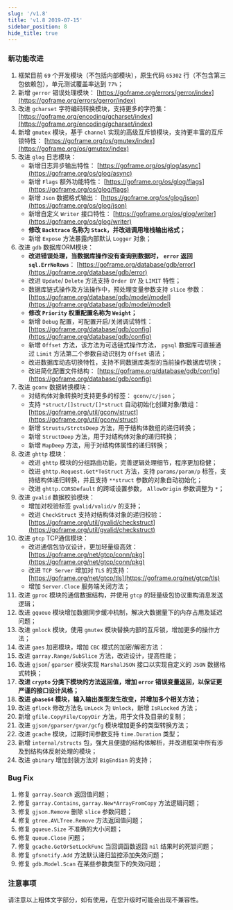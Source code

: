 ```yaml
---
slug: '/v1.8'
title: 'v1.8 2019-07-15'
sidebar_position: 8
hide_title: true
---
```


### 新功能改进

01. 框架目前 `69` 个开发模块（不包括内部模块），原生代码 `65302` 行（不包含第三包依赖包），单元测试覆盖率达到 `77%`；
02. 新增 `gerror` 错误处理模块： [https://goframe.org/errors/gerror/index](https://goframe.org/errors/gerror/index)
03. 改进 `gcharset` 字符编码转换模块，支持更多的字符集： [https://goframe.org/encoding/gcharset/index](https://goframe.org/encoding/gcharset/index)
04. 新增 `gmutex` 模块，基于 `channel` 实现的高级互斥锁模块，支持更丰富的互斥锁特性： [https://goframe.org/os/gmutex/index](https://goframe.org/os/gmutex/index)
05. 改进 `glog` 日志模块：
    - 新增日志异步输出特性： [https://goframe.org/os/glog/async](https://goframe.org/os/glog/async)
    - 新增 `Flags` 额外功能特性： [https://goframe.org/os/glog/flags](https://goframe.org/os/glog/flags)
    - 新增 `Json` 数据格式输出： [https://goframe.org/os/glog/json](https://goframe.org/os/glog/json)
    - 新增自定义 `Writer` 接口特性： [https://goframe.org/os/glog/writer](https://goframe.org/os/glog/writer)
    - **修改 `Backtrace` 名称为 `Stack`，并改进调用堆栈输出格式；**
    - 新增 `Expose` 方法暴露内部默认 `Logger` 对象；
06. 改进 `gdb` 数据库ORM模块：
    - **改进错误处理，当数据库操作没有查询到数据时， `error` 返回 `sql.ErrNoRows`**： [https://goframe.org/database/gdb/error](https://goframe.org/database/gdb/error)
    - 改进 `Update`/ `Delete` 方法支持 `Order BY` 及 `LIMIT` 特性；
    - 数据库链式操作及方法操作中，预处理变量参数支持 `slice` 参数： [https://goframe.org/database/gdb/model/model](https://goframe.org/database/gdb/model/model)
    - **修改 `Priority` 权重配置名称为 `Weight`；**
    - 新增 `Debug` 配置，可配置开启/关闭调试特性： [https://goframe.org/database/gdb/config](https://goframe.org/database/gdb/config)
    - 新增 `Offset` 方法，该方法为可选链式操作方法， `pgsql` 数据库可直接通过 `Limit` 方法第二个参数自动识别为 `Offset` 语法；
    - 改进数据库动态切换特性，支持不同数据库类型的当前操作数据库切换；
    - 改进简化配置文件结构： [https://goframe.org/database/gdb/config](https://goframe.org/database/gdb/config)
07. 改进 `gconv` 数据转换模块：
    - 对结构体对象转换时支持更多的标签： `gconv/c/json`；
    - 支持 `*struct/[]struct/[]*struct` 自动初始化创建对象/数组： [https://goframe.org/util/gconv/struct](https://goframe.org/util/gconv/struct)
    - 新增 `Strusts/StrctsDeep` 方法，用于结构体数组的递归转换；
    - 新增 `StructDeep` 方法，用于对结构体对象的递归转换；
    - 新增 `MapDeep` 方法，用于对结构体属性的递归转换；
08. 改进 `ghttp` 模块：
    - 改进 `ghttp` 模块的分组路由功能，完善逻辑处理细节，程序更加稳健；
    - 改进 `ghttp.Request.Get*ToStruct` 方法，支持 `params/param/p` 标签，支持结构体递归转换，并且支持 `**struct` 参数的对象自动初始化；
    - 改进 `ghttp.CORSDefault` 的跨域设置参数， `AllowOrigin` 参数调整为 `*`；
09. 改进 `gvalid` 数据校验模块：
    - 增加对校验标签 `gvalid/valid/v` 的支持；
    - 改进 `CheckStruct` 支持对结构体对象的递归校验： [https://goframe.org/util/gvalid/checkstruct](https://goframe.org/util/gvalid/checkstruct)
10. 改进 `gtcp` TCP通信模块：
    - 改进通信包协议设计，更加轻量级高效： [https://goframe.org/net/gtcp/conn/pkg](https://goframe.org/net/gtcp/conn/pkg)
    - 改进 `TCP Server` 增加对 `TLS` 的支持： [https://goframe.org/net/gtcp/tls](https://goframe.org/net/gtcp/tls)
    - 增加 `Server.Cloce` 服务端关闭方法；
11. 改进 `gproc` 模块的通信数据结构，并使用 `gtcp` 的轻量级包协议重构消息发送逻辑；
12. 改进 `gqueue` 模块增加数据同步缓冲机制，解决大数据量下的内存占用及延迟问题；
13. 改进 `gmlock` 模块，使用 `gmutex` 模块替换内部的互斥锁，增加更多的操作方法；
14. 改进 `gaes` 加密模块，增加 `CBC` 模式的加密/解密方法：
15. 改进 `garray.Range/SubSlice` 方法，改进设计，提高性能；
16. 改进 `gjson`/ `gparser` 模块实现 `MarshalJSON` 接口以实现自定义的 `JSON` 数据格式转换；
17. **改进 `crypto` 分类下模块的方法返回值，增加 `error` 错误变量返回，以保证更严谨的接口设计风格；**
18. **改进 `gbase64` 模块，输入输出类型发生改变，并增加多个相关方法；**
19. 改进 `gflock` 修改方法名 `UnLock` 为 `Unlock`，新增 `IsRLocked` 方法；
20. 新增 `gfile.CopyFile/CopyDir` 方法，用于文件及目录的复制；
21. 改进 `gjson/gparser/gvar/gcfg` 模块增加更多的类型转换方法；
22. 改进 `gcache` 模块，过期时间参数支持 `time.Duration` 类型；
23. 新增 `internal/structs` 包，强大且便捷的结构体解析，并改进框架中所有涉及到结构体反射处理的模块；
24. 改进 `gbinary` 增加封装方法对 `BigEndian` 的支持；

### Bug Fix

1. 修复 `garray.Search` 返回值问题；
2. 修复 `garray.Contains`, `garray.New*ArrayFromCopy` 方法逻辑问题；
3. 修复 `gjson.Remove` 删除 `slice` 参数问题；
4. 修复 `gtree.AVLTree.Remove` 方法返回值问题；
5. 修复 `gqueue.Size` 不准确的大小问题；
6. 修复 `queue.Close` 问题；
7. 修复 `gcache.GetOrSetLockFunc` 当回调函数返回 `nil` 结果时的死锁问题；
8. 修复 `gfsnotify.Add` 方法默认递归监控添加失效问题；
9. 修复 `gdb.Model.Scan` 在某些参数类型下的失效问题；

### 注意事项

请注意以上粗体文字部分，如有使用，在您升级时可能会出现不兼容性。